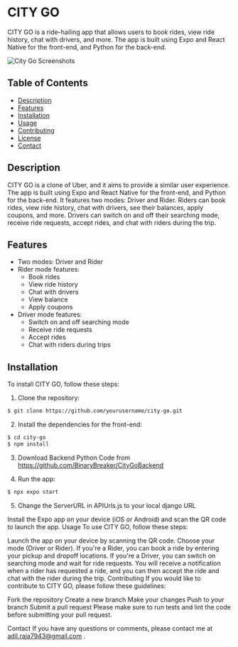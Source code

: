 # CITY GO

CITY GO is a ride-hailing app that allows users to book rides, view ride history, chat with drivers, and more. The app is built using Expo and React Native for the front-end, and Python for the back-end.

![City Go Screenshots](/images/city-go-screenshots.png)

## Table of Contents

- [Description](#description)
- [Features](#features)
- [Installation](#installation)
- [Usage](#usage)
- [Contributing](#contributing)
- [License](#license)
- [Contact](#contact)

## Description

CITY GO is a clone of Uber, and it aims to provide a similar user experience. The app is built using Expo and React Native for the front-end, and Python for the back-end. It features two modes: Driver and Rider. Riders can book rides, view ride history, chat with drivers, see their balances, apply coupons, and more. Drivers can switch on and off their searching mode, receive ride requests, accept rides, and chat with riders during the trip.

## Features

- Two modes: Driver and Rider
- Rider mode features:
  - Book rides
  - View ride history
  - Chat with drivers
  - View balance
  - Apply coupons
- Driver mode features:
  - Switch on and off searching mode
  - Receive ride requests
  - Accept rides
  - Chat with riders during trips

## Installation

To install CITY GO, follow these steps:

1. Clone the repository:

```bash
$ git clone https://github.com/yourusername/city-go.git
```
2. Install the dependencies for the front-end:

```bash
$ cd city-go
$ npm install
```
3. Download Backend Python Code from https://github.com/BinaryBreaker/CityGoBackend

4. Run the app:
```bash
$ npx expo start

````
5. Change the ServerURL in APIUrls.js to your local django URL

Install the Expo app on your device (iOS or Android) and scan the QR code to launch the app.
Usage
To use CITY GO, follow these steps:

Launch the app on your device by scanning the QR code.
Choose your mode (Driver or Rider).
If you're a Rider, you can book a ride by entering your pickup and dropoff locations.
If you're a Driver, you can switch on searching mode and wait for ride requests. You will receive a notification when a rider has requested a ride, and you can then accept the ride and chat with the rider during the trip.
Contributing
If you would like to contribute to CITY GO, please follow these guidelines:

Fork the repository
Create a new branch
Make your changes
Push to your branch
Submit a pull request
Please make sure to run tests and lint the code before submitting your pull request.

Contact
If you have any questions or comments, please contact me at adil.raja7943@gmail.com .


